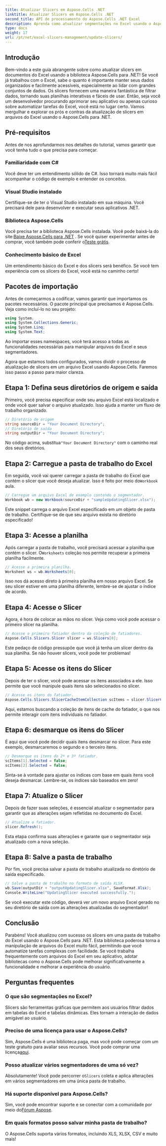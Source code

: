 ```yaml
---
title: Atualizar Slicers em Aspose.Cells .NET
linktitle: Atualizar Slicers em Aspose.Cells .NET
second_title: API de processamento do Aspose.Cells .NET Excel
description: Aprenda como atualizar segmentações no Excel usando o Aspose.Cells para .NET com este guia passo a passo e aprimore suas habilidades de análise de dados.
type: docs
weight: 17
url: /pt/net/excel-slicers-management/update-slicers/
---
```

## Introdução
Bem-vindo a este guia abrangente sobre como atualizar slicers em documentos do Excel usando a biblioteca Aspose.Cells para .NET! Se você já trabalhou com o Excel, sabe o quanto é importante manter seus dados organizados e facilmente acessíveis, especialmente ao lidar com grandes conjuntos de dados. Os slicers fornecem uma maneira fantástica de filtrar dados, tornando suas planilhas interativas e fáceis de usar. Então, seja você um desenvolvedor procurando aprimorar seu aplicativo ou apenas curioso sobre automatizar tarefas do Excel, você está no lugar certo. Vamos mergulhar e explorar os prós e contras da atualização de slicers em arquivos do Excel usando o Aspose.Cells para .NET.
## Pré-requisitos
Antes de nos aprofundarmos nos detalhes do tutorial, vamos garantir que você tenha tudo o que precisa para começar.
### Familiaridade com C#
Você deve ter um entendimento sólido de C#. Isso tornará muito mais fácil acompanhar o código de exemplo e entender os conceitos.
### Visual Studio instalado
Certifique-se de ter o Visual Studio instalado em sua máquina. Você precisará dele para desenvolver e executar seus aplicativos .NET. 
### Biblioteca Aspose.Cells
 Você precisa ter a biblioteca Aspose.Cells instalada. Você pode baixá-la do site:[Baixe Aspose.Cells para .NET](https://releases.aspose.com/cells/net/) . Se você quiser experimentar antes de comprar, você também pode conferir o[Teste grátis](https://releases.aspose.com/).
### Conhecimento básico de Excel
Um entendimento básico do Excel e dos slicers será benéfico. Se você tem experiência com os slicers do Excel, você está no caminho certo!
## Pacotes de importação
Antes de começarmos a codificar, vamos garantir que importamos os pacotes necessários. O pacote principal que precisamos é Aspose.Cells. Veja como incluí-lo no seu projeto:
```csharp
using System;
using System.Collections.Generic;
using System.Linq;
using System.Text;
```
Ao importar esses namespaces, você terá acesso a todas as funcionalidades necessárias para manipular arquivos do Excel e seus segmentadores.

Agora que estamos todos configurados, vamos dividir o processo de atualização de slicers em um arquivo Excel usando Aspose.Cells. Faremos isso passo a passo para maior clareza.
## Etapa 1: Defina seus diretórios de origem e saída
Primeiro, você precisa especificar onde seu arquivo Excel está localizado e onde você quer salvar o arquivo atualizado. Isso ajuda a manter um fluxo de trabalho organizado.
```csharp
// Diretório de origem
string sourceDir = "Your Document Directory";
// Diretório de saída
string outputDir = "Your Document Directory";
```
 No código acima, substitua`"Your Document Directory"` com o caminho real dos seus diretórios. 
## Etapa 2: Carregue a pasta de trabalho do Excel
 Em seguida, você vai querer carregar a pasta de trabalho do Excel que contém o slicer que você deseja atualizar. Isso é feito por meio do`Workbook` aula.
```csharp
// Carregue um arquivo Excel de exemplo contendo o segmentador.
Workbook wb = new Workbook(sourceDir + "sampleUpdatingSlicer.xlsx");
```
Este snippet carrega o arquivo Excel especificado em um objeto de pasta de trabalho. Certifique-se de que seu arquivo exista no diretório especificado!
## Etapa 3: Acesse a planilha
 Após carregar a pasta de trabalho, você precisará acessar a planilha que contém o slicer. O`Worksheets` coleção nos permite recuperar a primeira planilha facilmente.
```csharp
// Acesse a primeira planilha.
Worksheet ws = wb.Worksheets[0];
```
Isso nos dá acesso direto à primeira planilha em nosso arquivo Excel. Se seu slicer estiver em uma planilha diferente, lembre-se de ajustar o índice de acordo.
## Etapa 4: Acesse o Slicer
Agora, é hora de colocar as mãos no slicer. Veja como você pode acessar o primeiro slicer na planilha.
```csharp
// Acesse o primeiro fatiador dentro da coleção de fatiadores.
Aspose.Cells.Slicers.Slicer slicer = ws.Slicers[0];
```
Este pedaço de código pressupõe que você já tenha um slicer dentro da sua planilha. Se não houver slicers, você pode ter problemas!
## Etapa 5: Acesse os itens do Slicer
Depois de ter o slicer, você pode acessar os itens associados a ele. Isso permite que você manipule quais itens são selecionados no slicer.
```csharp
// Acesse os itens do fatiador.
Aspose.Cells.Slicers.SlicerCacheItemCollection scItems = slicer.SlicerCache.SlicerCacheItems;
```
Aqui, estamos buscando a coleção de itens de cache do fatiador, o que nos permite interagir com itens individuais no fatiador.
## Etapa 6: desmarque os itens do Slicer
É aqui que você pode decidir quais itens desmarcar no slicer. Para este exemplo, desmarcaremos o segundo e o terceiro itens.
```csharp
// Desmarque os itens do 2º e 3º fatiador.
scItems[1].Selected = false;
scItems[2].Selected = false;
```
Sinta-se à vontade para ajustar os índices com base em quais itens você deseja desmarcar. Lembre-se, os índices são baseados em zero!
## Etapa 7: Atualize o Slicer
Depois de fazer suas seleções, é essencial atualizar o segmentador para garantir que as alterações sejam refletidas no documento do Excel.
```csharp
// Atualize o fatiador.
slicer.Refresh();
```
Esta etapa confirma suas alterações e garante que o segmentador seja atualizado com a nova seleção.
## Etapa 8: Salve a pasta de trabalho
Por fim, você precisa salvar a pasta de trabalho atualizada no diretório de saída especificado.
```csharp
// Salve a pasta de trabalho no formato de saída XLSX.
wb.Save(outputDir + "outputUpdatingSlicer.xlsx", SaveFormat.Xlsx);
Console.WriteLine("UpdatingSlicer executed successfully.");
```
Se você executar este código, deverá ver um novo arquivo Excel gerado no seu diretório de saída com as alterações atualizadas do segmentador!
## Conclusão
Parabéns! Você atualizou com sucesso os slicers em uma pasta de trabalho do Excel usando o Aspose.Cells para .NET. Esta biblioteca poderosa torna a manipulação de arquivos do Excel muito fácil, permitindo que você automatize tarefas complexas com facilidade. Se você trabalha frequentemente com arquivos do Excel em seu aplicativo, adotar bibliotecas como o Aspose.Cells pode melhorar significativamente a funcionalidade e melhorar a experiência do usuário.
## Perguntas frequentes
### O que são segmentações no Excel?
Slicers são ferramentas gráficas que permitem aos usuários filtrar dados em tabelas do Excel e tabelas dinâmicas. Eles tornam a interação de dados amigável ao usuário.
### Preciso de uma licença para usar o Aspose.Cells?
 Sim, Aspose.Cells é uma biblioteca paga, mas você pode começar com um teste gratuito para avaliar seus recursos. Você pode comprar uma licença[aqui](https://purchase.aspose.com/buy).
### Posso atualizar vários segmentadores de uma só vez?
 Absolutamente! Você pode percorrer o`Slicers` coleta e aplica alterações em vários segmentadores em uma única pasta de trabalho.
### Há suporte disponível para Aspose.Cells?
 Sim, você pode encontrar suporte e se conectar com a comunidade por meio do[Fórum Aspose](https://forum.aspose.com/c/cells/9).
### Em quais formatos posso salvar minha pasta de trabalho?
O Aspose.Cells suporta vários formatos, incluindo XLS, XLSX, CSV e muito mais!